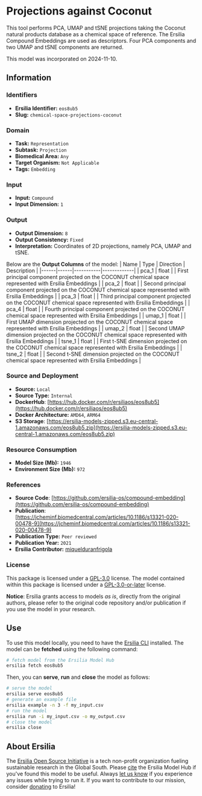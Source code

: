 # Projections against Coconut

This tool performs PCA, UMAP and tSNE projections taking the Coconut natural products database as a chemical space of reference. The Ersilia Compound Embeddings are used as descriptors. Four PCA components and two UMAP and tSNE components are returned.

This model was incorporated on 2024-11-10.

## Information
### Identifiers
- **Ersilia Identifier:** `eos8ub5`
- **Slug:** `chemical-space-projections-coconut`

### Domain
- **Task:** `Representation`
- **Subtask:** `Projection`
- **Biomedical Area:** `Any`
- **Target Organism:** `Not Applicable`
- **Tags:** `Embedding`

### Input
- **Input:** `Compound`
- **Input Dimension:** `1`

### Output
- **Output Dimension:** `8`
- **Output Consistency:** `Fixed`
- **Interpretation:** Coordinates of 2D projections, namely PCA, UMAP and tSNE.

Below are the **Output Columns** of the model:
| Name | Type | Direction | Description |
|------|------|-----------|-------------|
| pca_1 | float |  | First principal component projected on the COCONUT chemical space represented with Ersilia Embeddings |
| pca_2 | float |  | Second principal component projected on the COCONUT chemical space represented with Ersilia Embeddings |
| pca_3 | float |  | Third principal component projected on the COCONUT chemical space represented with Ersilia Embeddings |
| pca_4 | float |  | Fourth principal component projected on the COCONUT chemical space represented with Ersilia Embeddings |
| umap_1 | float |  | First UMAP dimension projected on the COCONUT chemical space represented with Ersilia Embeddings |
| umap_2 | float |  | Second UMAP dimension projected on the COCONUT chemical space represented with Ersilia Embeddings |
| tsne_1 | float |  | First t-SNE dimension projected on the COCONUT chemical space represented with Ersilia Embeddings |
| tsne_2 | float |  | Second t-SNE dimension projected on the COCONUT chemical space represented with Ersilia Embeddings |


### Source and Deployment
- **Source:** `Local`
- **Source Type:** `Internal`
- **DockerHub**: [https://hub.docker.com/r/ersiliaos/eos8ub5](https://hub.docker.com/r/ersiliaos/eos8ub5)
- **Docker Architecture:** `AMD64`, `ARM64`
- **S3 Storage**: [https://ersilia-models-zipped.s3.eu-central-1.amazonaws.com/eos8ub5.zip](https://ersilia-models-zipped.s3.eu-central-1.amazonaws.com/eos8ub5.zip)

### Resource Consumption
- **Model Size (Mb):** `1946`
- **Environment Size (Mb):** `972`


### References
- **Source Code**: [https://github.com/ersilia-os/compound-embedding](https://github.com/ersilia-os/compound-embedding)
- **Publication**: [https://jcheminf.biomedcentral.com/articles/10.1186/s13321-020-00478-9](https://jcheminf.biomedcentral.com/articles/10.1186/s13321-020-00478-9)
- **Publication Type:** `Peer reviewed`
- **Publication Year:** `2021`
- **Ersilia Contributor:** [miquelduranfrigola](https://github.com/miquelduranfrigola)

### License
This package is licensed under a [GPL-3.0](https://github.com/ersilia-os/ersilia/blob/master/LICENSE) license. The model contained within this package is licensed under a [GPL-3.0-or-later](LICENSE) license.

**Notice**: Ersilia grants access to models _as is_, directly from the original authors, please refer to the original code repository and/or publication if you use the model in your research.


## Use
To use this model locally, you need to have the [Ersilia CLI](https://github.com/ersilia-os/ersilia) installed.
The model can be **fetched** using the following command:
```bash
# fetch model from the Ersilia Model Hub
ersilia fetch eos8ub5
```
Then, you can **serve**, **run** and **close** the model as follows:
```bash
# serve the model
ersilia serve eos8ub5
# generate an example file
ersilia example -n 3 -f my_input.csv
# run the model
ersilia run -i my_input.csv -o my_output.csv
# close the model
ersilia close
```

## About Ersilia
The [Ersilia Open Source Initiative](https://ersilia.io) is a tech non-profit organization fueling sustainable research in the Global South.
Please [cite](https://github.com/ersilia-os/ersilia/blob/master/CITATION.cff) the Ersilia Model Hub if you've found this model to be useful. Always [let us know](https://github.com/ersilia-os/ersilia/issues) if you experience any issues while trying to run it.
If you want to contribute to our mission, consider [donating](https://www.ersilia.io/donate) to Ersilia!
